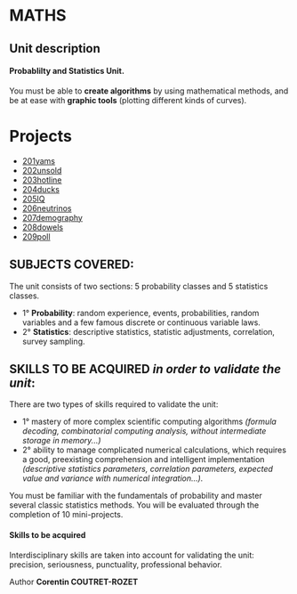 # MATHS

## Unit description
#### Probablilty and Statistics Unit.

You must be able to **create algorithms** by using mathematical methods, and be at ease with **graphic tools** (plotting different kinds of curves).    


# Projects
* [201yams](https://github.com/sheiiva/Epitech/tree/master/2ndYear/MATHS/201yams_2019)
* [202unsold](https://github.com/sheiiva/Epitech/tree/master/2ndYear/MATHS/202unsold_2019)
* [203hotline](https://github.com/sheiiva/Epitech/tree/master/2ndYear/MATHS/203hotline_2019)
* [204ducks](https://github.com/sheiiva/Epitech/tree/master/2ndYear/MATHS/204ducks_2019)
* [205IQ](https://github.com/sheiiva/Epitech/tree/master/2ndYear/MATHS/205IQ_2019)
* [206neutrinos](https://github.com/sheiiva/Epitech/tree/master/2ndYear/MATHS/206neutrinos_2019)
* [207demography](https://github.com/sheiiva/Epitech/tree/master/2ndYear/MATHS/207demography_2019)
* [208dowels](https://github.com/sheiiva/Epitech/tree/master/2ndYear/MATHS/208dowels_2019)
* [209poll](https://github.com/sheiiva/Epitech/tree/master/2ndYear/MATHS/209poll_2019)


## SUBJECTS COVERED:
The unit consists of two sections: 5 probability classes and 5 statistics classes. 
* 1° **Probability**: random experience, events, probabilities, random variables and a few famous discrete or continuous variable laws. 
* 2° **Statistics**: descriptive statistics, statistic adjustments, correlation, survey sampling.

## SKILLS TO BE ACQUIRED *in order to validate the unit*: 
There are two types of skills required to validate the unit:

* 1° mastery of more complex scientific computing algorithms *(formula decoding, combinatorial computing analysis, without intermediate storage in memory...)*
* 2° ability to manage complicated numerical calculations, which requires a good, preexisting comprehension and intelligent implementation *(descriptive statistics parameters, correlation parameters, expected value and variance with numerical integration...).* 

You must be familiar with the fundamentals of probability and master several classic statistics methods. 
You will be evaluated through the completion of 10 mini-projects.

#### Skills to be acquired
Interdisciplinary skills are taken into account for validating the unit: precision, seriousness, punctuality, professional behavior.

Author **Corentin COUTRET-ROZET**